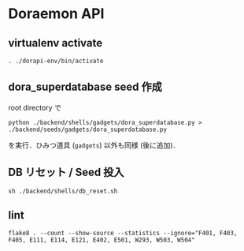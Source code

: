 # Doraemon API

## virtualenv activate
```
. ./dorapi-env/bin/activate
```

## dora_superdatabase seed 作成
root directory で
```
python ./backend/shells/gadgets/dora_superdatabase.py > ./backend/seeds/gadgets/dora_superdatabase.py
```
を実行．ひみつ道具 (`gadgets`) 以外も同様 (後に追加)．

## DB リセット / Seed 投入
```
sh ./backend/shells/db_reset.sh
```

## lint
```
flake8 . --count --show-source --statistics --ignore="F401, F403, F405, E111, E114, E121, E402, E501, W293, W503, W504"
```
